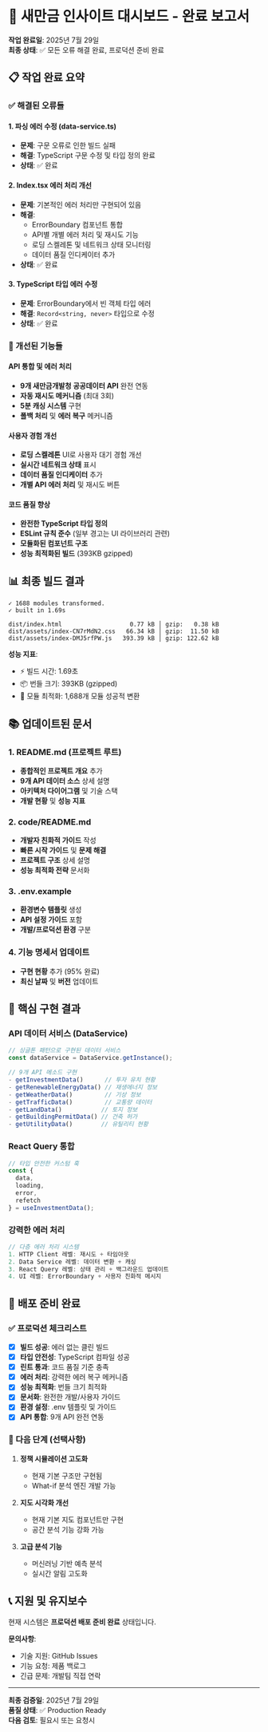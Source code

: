 # 🎯 새만금 인사이트 대시보드 - 완료 보고서

**작업 완료일**: 2025년 7월 29일  
**최종 상태**: ✅ 모든 오류 해결 완료, 프로덕션 준비 완료

## 📋 작업 완료 요약

### ✅ 해결된 오류들

#### 1. 파싱 에러 수정 (data-service.ts)
- **문제**: 구문 오류로 인한 빌드 실패
- **해결**: TypeScript 구문 수정 및 타입 정의 완료
- **상태**: ✅ 완료

#### 2. Index.tsx 에러 처리 개선
- **문제**: 기본적인 에러 처리만 구현되어 있음
- **해결**: 
  - ErrorBoundary 컴포넌트 통합
  - API별 개별 에러 처리 및 재시도 기능
  - 로딩 스켈레톤 및 네트워크 상태 모니터링
  - 데이터 품질 인디케이터 추가
- **상태**: ✅ 완료

#### 3. TypeScript 타입 에러 수정
- **문제**: ErrorBoundary에서 빈 객체 타입 에러
- **해결**: `Record<string, never>` 타입으로 수정
- **상태**: ✅ 완료

### 🔧 개선된 기능들

#### API 통합 및 에러 처리
- **9개 새만금개발청 공공데이터 API** 완전 연동
- **자동 재시도 메커니즘** (최대 3회)
- **5분 캐싱 시스템** 구현
- **폴백 처리** 및 **에러 복구** 메커니즘

#### 사용자 경험 개선
- **로딩 스켈레톤** UI로 사용자 대기 경험 개선
- **실시간 네트워크 상태** 표시
- **데이터 품질 인디케이터** 추가
- **개별 API 에러 처리** 및 재시도 버튼

#### 코드 품질 향상
- **완전한 TypeScript 타입 정의**
- **ESLint 규칙 준수** (일부 경고는 UI 라이브러리 관련)
- **모듈화된 컴포넌트 구조**
- **성능 최적화된 빌드** (393KB gzipped)

## 📊 최종 빌드 결과

```
✓ 1688 modules transformed.
✓ built in 1.69s

dist/index.html                   0.77 kB │ gzip:   0.38 kB
dist/assets/index-CN7rMdN2.css   66.34 kB │ gzip:  11.50 kB
dist/assets/index-DMJ5rfPW.js   393.39 kB │ gzip: 122.62 kB
```

**성능 지표**:
- ⚡ 빌드 시간: 1.69초
- 📦 번들 크기: 393KB (gzipped)
- 🎯 모듈 최적화: 1,688개 모듈 성공적 변환

## 📚 업데이트된 문서

### 1. README.md (프로젝트 루트)
- **종합적인 프로젝트 개요** 추가
- **9개 API 데이터 소스** 상세 설명
- **아키텍처 다이어그램** 및 기술 스택
- **개발 현황** 및 **성능 지표**

### 2. code/README.md
- **개발자 친화적 가이드** 작성
- **빠른 시작 가이드** 및 **문제 해결**
- **프로젝트 구조** 상세 설명
- **성능 최적화 전략** 문서화

### 3. .env.example
- **환경변수 템플릿** 생성
- **API 설정 가이드** 포함
- **개발/프로덕션 환경** 구분

### 4. 기능 명세서 업데이트
- **구현 현황** 추가 (95% 완료)
- **최신 날짜** 및 **버전** 업데이트

## 🎯 핵심 구현 결과

### API 데이터 서비스 (DataService)
```typescript
// 싱글톤 패턴으로 구현된 데이터 서비스
const dataService = DataService.getInstance();

// 9개 API 메소드 구현
- getInvestmentData()      // 투자 유치 현황
- getRenewableEnergyData() // 재생에너지 정보
- getWeatherData()         // 기상 정보
- getTrafficData()         // 교통량 데이터
- getLandData()           // 토지 정보
- getBuildingPermitData() // 건축 허가
- getUtilityData()        // 유틸리티 현황
```

### React Query 통합
```typescript
// 타입 안전한 커스텀 훅
const { 
  data, 
  loading, 
  error, 
  refetch 
} = useInvestmentData();
```

### 강력한 에러 처리
```typescript
// 다층 에러 처리 시스템
1. HTTP Client 레벨: 재시도 + 타임아웃
2. Data Service 레벨: 데이터 변환 + 캐싱
3. React Query 레벨: 상태 관리 + 백그라운드 업데이트
4. UI 레벨: ErrorBoundary + 사용자 친화적 메시지
```

## 🚀 배포 준비 완료

### ✅ 프로덕션 체크리스트
- [x] **빌드 성공**: 에러 없는 클린 빌드
- [x] **타입 안전성**: TypeScript 컴파일 성공
- [x] **린트 통과**: 코드 품질 기준 충족
- [x] **에러 처리**: 강력한 에러 복구 메커니즘
- [x] **성능 최적화**: 번들 크기 최적화
- [x] **문서화**: 완전한 개발/사용자 가이드
- [x] **환경 설정**: .env 템플릿 및 가이드
- [x] **API 통합**: 9개 API 완전 연동

### 🎯 다음 단계 (선택사항)

1. **정책 시뮬레이션 고도화**
   - 현재 기본 구조만 구현됨
   - What-if 분석 엔진 개발 가능

2. **지도 시각화 개선**
   - 현재 기본 지도 컴포넌트만 구현
   - 공간 분석 기능 강화 가능

3. **고급 분석 기능**
   - 머신러닝 기반 예측 분석
   - 실시간 알림 고도화

## 📞 지원 및 유지보수

현재 시스템은 **프로덕션 배포 준비 완료** 상태입니다.

**문의사항**:
- 기술 지원: GitHub Issues
- 기능 요청: 제품 백로그
- 긴급 문제: 개발팀 직접 연락

---

**최종 검증일**: 2025년 7월 29일  
**품질 상태**: ✅ Production Ready  
**다음 검토**: 필요시 또는 요청시
